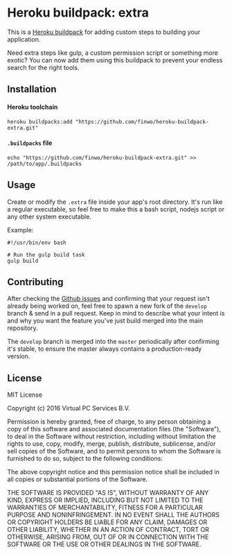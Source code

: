 Heroku buildpack: extra
=======================

This is a [Heroku buildpack](http://devcenter.heroku.com/articles/buildpacks) for adding custom steps to building your application.

Need extra steps like gulp, a custom permission script or something more exotic? You can now add them using this buildpack to prevent your endless search for the right tools.

## Installation

#### Heroku toolchain
```
heroku buildpacks:add "https://github.com/finwo/heroku-buildpack-extra.git"
```

#### `.buildpacks` file

```
echo "https://github.com/finwo/heroku-buildpack-extra.git" >> /path/to/app/.buildpacks
```

## Usage

Create or modify the `.extra` file inside your app's root directory. It's run like a regular executable, so feel free to make this a bash script, nodejs script or any other system executable.

Example:
```
#!/usr/bin/env bash

# Run the gulp build task
gulp build
```

## Contributing

After checking the [Github issues](http://github.com/finwo/heroku-buildpack-extra/issues) and confirming that your request isn't already being worked on, feel free to spawn a new fork of the `develop` branch & send in a pull request. Keep in mind to describe what your intent is and why you want the feature you've just build merged into the main repository.

The `develop` branch is merged into the `master` periodically after confirming it's stable, to ensure the master always contains a production-ready version.

## License

MIT License

Copyright (c) 2016 Virtual PC Services B.V.

Permission is hereby granted, free of charge, to any person obtaining a copy of this software and associated documentation files (the "Software"), to deal in the Software without restriction, including without limitation the rights to use, copy, modify, merge, publish, distribute, sublicense, and/or sell copies of the Software, and to permit persons to whom the Software is furnished to do so, subject to the following conditions:

The above copyright notice and this permission notice shall be included in all copies or substantial portions of the Software.

THE SOFTWARE IS PROVIDED "AS IS", WITHOUT WARRANTY OF ANY KIND, EXPRESS OR IMPLIED, INCLUDING BUT NOT LIMITED TO THE WARRANTIES OF MERCHANTABILITY, FITNESS FOR A PARTICULAR PURPOSE AND NONINFRINGEMENT. IN NO EVENT SHALL THE AUTHORS OR COPYRIGHT HOLDERS BE LIABLE FOR ANY CLAIM, DAMAGES OR OTHER LIABILITY, WHETHER IN AN ACTION OF CONTRACT, TORT OR OTHERWISE, ARISING FROM, OUT OF OR IN CONNECTION WITH THE SOFTWARE OR THE USE OR OTHER DEALINGS IN THE SOFTWARE.
